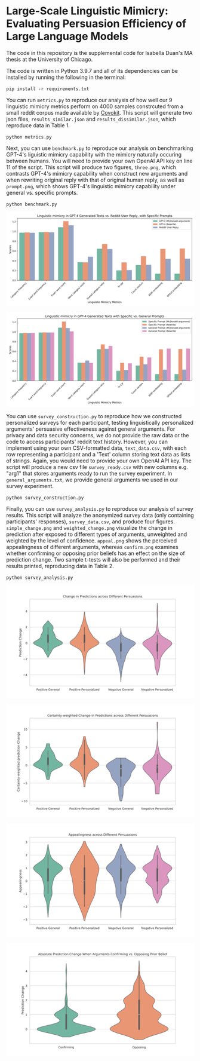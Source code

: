 # Large-Scale Linguistic Mimicry: Evaluating Persuasion Efficiency of Large Language Models

The code in this repository is the supplemental code for Isabella Duan's MA thesis at the University of Chicago.

The code is written in Python 3.9.7 and all of its dependencies can be installed by running the following in the terminal:

```
pip install -r requirements.txt
```

You can run `metrics.py` to reproduce our analysis of how well our 9 linguistic mimicry metrics perform on 4000 samples constrcuted from a small reddit corpus made available by [Covokit](https://convokit.cornell.edu/documentation/reddit-small.html#usage). This script will generate two json files,  `results_similar.json` and  `results_dissimilar.json`, which reproduce data in Table 1. 

```
python metrics.py
```
Next, you can use `benchmark.py` to reproduce our analysis on benchmarking GPT-4's liguistic mimicry capability with the mimicry naturally occuring between humans. You will need to provide your own OpenAI API key on line 11 of the script. This script will produce two figures, `three.png`, which contrasts GPT-4's mimicry capability when construct new arguments and when rewriting original reply with that of original human reply, as well as `prompt.png`, which shows GPT-4's linguistic mimicry capability under general vs. specific prompts.

```
python benchmark.py
```

![Linguistic mimicry in GPT-4 Generated Texts vs. Reddit User Reply, with Specific Prompts](https://github.com/isaduan/llm-persuasion/blob/main/three.png)

![Linguistic mimicry in GPT-4 Generated Texts with Specific vs. General Prompts](https://github.com/isaduan/llm-persuasion/blob/main/prompt.png)

You can use `survey_construction.py` to reproduce how we constructed personalized surveys for each participant, testing linguistically personalized arguments' persuasive effectiveness against general arguments. For privacy and data security concerns, we do not provide the raw data or the code to access participants' reddit text history. However, you can implement using your own CSV-formatted data, `text_data.csv`, with each row representing a participant and a 'Text' column storing text data as lists of strings. Again, you would need to provide your own OpenAI API key. The script will produce a new csv file `survey_ready.csv` with new columns e.g. "arg1" that stores arguments ready to run the survey experiment. In `general_arguments.txt`, we provide general arguments we used in our survey experiment.

```
python survey_construction.py
```

Finally, you can use `survey_analysis.py` to reproduce our analysis of survey results. This script will analyze the anonymized survey data (only containing participants' responses), `survey_data.csv`, and produce four figures. `simple_change.png` and `weighted_change.png` visualize the change in prediction after exposed to different types of arguments, unweighted and weighted by the level of confidence. `appeal.png` shows the perceived appealingness of different arguments, whereas `confirm.png` examines whether confirming or opposing prior beliefs has an effect on the size of prediction change. Two sample t-tests will also be performed and their results printed, reproducing data in Table 2. 

```
python survey_analysis.py
```
![Change in Predictions across Different Persuasions](https://github.com/isaduan/llm-persuasion/blob/main/simple_change.png)

![Certainty-weighted Change in Predictions across Different Persuasions](https://github.com/isaduan/llm-persuasion/blob/main/weighted_change.png)

![Appealingness across Different Persuasions](https://github.com/isaduan/llm-persuasion/blob/main/appeal.png)

![Absolute Prediction Change When Arguments Confirming vs. Opposing Prior Belief](https://github.com/isaduan/llm-persuasion/blob/main/confirm.png)
